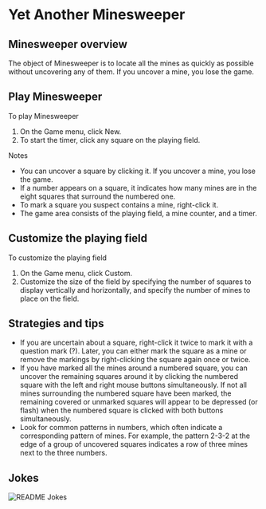 # Yet Another Minesweeper

## Minesweeper overview

The object of Minesweeper is to locate all the mines as quickly as possible without uncovering any of them. If you uncover a mine, you lose the game.

## Play Minesweeper

To play Minesweeper

1. On the Game menu, click New.
1. To start the timer, click any square on the playing field.

Notes

* You can uncover a square by clicking it. If you uncover a mine, you lose the game.
* If a number appears on a square, it indicates how many mines are in the eight squares that surround the numbered one.
* To mark a square you suspect contains a mine, right-click it.
* The game area consists of the playing field, a mine counter, and a timer. 

## Customize the playing field

To customize the playing field

1. On the Game menu, click Custom.
1. Customize the size of the field by specifying the number of squares to display vertically and horizontally, and specify the number of mines to place on the field. 

## Strategies and tips

* If you are uncertain about a square, right-click it twice to mark it with a question mark (?). Later, you can either mark the square as a mine or remove the markings by right-clicking the square again once or twice.
* If you have marked all the mines around a numbered square, you can uncover the remaining squares around it by clicking the numbered square with the left and right mouse buttons simultaneously. If not all mines surrounding the numbered square have been marked, the remaining covered or unmarked squares will appear to be depressed (or flash) when the numbered square is clicked with both buttons simultaneously.
* Look for common patterns in numbers, which often indicate a corresponding pattern of mines. For example, the pattern 2-3-2 at the edge of a group of uncovered squares indicates a row of three mines next to the three numbers. 

## Jokes

![README Jokes](https://readme-jokes.vercel.app/api?theme=react)
